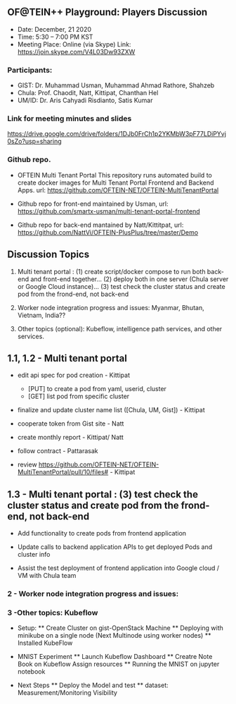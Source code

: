 ## OF@TEIN++ Playground: Players Discussion

* Date: December, 21 2020 
* Time: 5:30 – 7:00 PM KST
* Meeting Place: Online (via Skype)
Link: https://join.skype.com/V4L03Dw93ZXW

### Participants:

*	GIST: 		Dr. Muhammad Usman, Muhammad Ahmad Rathore, Shahzeb
* Chula:  Prof. Chaodit, Natt, Kittipat,  Chanthan Hel
*	UM/ID: 		Dr. Aris Cahyadi Risdianto, Satis Kumar


### Link for meeting minutes and slides
https://drive.google.com/drive/folders/1DJb0FrCh1p2YKMbW3pF77LDiPYvj0sZo?usp=sharing

###  Github repo. 

* OFTEIN Multi Tenant Portal
This repository runs automated build to create docker images for Multi Tenant Portal Frontend and Backend Apps.
url: https://github.com/OFTEIN-NET/OFTEIN-MultiTenantPortal

* Github repo for front-end maintained by Usman, url: https://github.com/smartx-usman/multi-tenant-portal-frontend

* Github repo for back-end  mantained by Natt/Kittitpat, url: https://github.com/NattVi/OFTEIN-PlusPlus/tree/master/Demo

## Discussion Topics

1. Multi tenant portal : 
  (1) create script/docker compose to run both back-end and front-end together... 
  (2) deploy both in one server (Chula server or Google Cloud instance)... 
  (3) test check the cluster status and create pod from the frond-end, not back-end

1. Worker node integration progress and issues: Myanmar, Bhutan, Vietnam, India??

1. Other topics (optional): Kubeflow, intelligence path services, and other services.


## 1.1, 1.2 - Multi tenant portal
* edit api spec for pod creation - Kittipat
  - [PUT] to create a pod from yaml, userid, cluster
  - [GET] list pod from specific cluster

* finalize and update cluster name list ([Chula, UM, Gist]) - Kittipat

* cooperate token from Gist site - Natt
* create monthly report - Kittipat/ Natt
* follow contract - Pattarasak

* review https://github.com/OFTEIN-NET/OFTEIN-MultiTenantPortal/pull/10/files# - Kittipat


## 1.3 - Multi tenant portal : (3) test check the cluster status and create pod from the frond-end, not back-end

* Add functionality to create pods from frontend application 

* Update calls to backend application APIs to get deployed Pods and cluster info 

* Assist the test deployment of frontend application into Google cloud / VM with Chula team 


### 2 - Worker node integration progress and issues:


### 3 -Other topics: Kubeflow

* Setup: 
** Create Cluster on gist-OpenStack Machine
** Deploying with minikube on a single node (Next Multinode using worker nodes)
** Installed KubeFlow

* MNIST Experiment
** Launch Kubeflow Dashboard
** Creatre Note Book on Kubeflow Assign resources
** Running the MNIST on jupyter notebook

* Next Steps
** Deploy the Model and test
** dataset: Measurement/Monitoring Visibility




